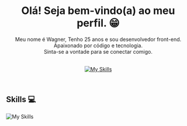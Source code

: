 <h1 align="center"> Olá! Seja bem-vindo(a) ao meu perfil. 😁 </h1>


<div align="center">
Meu nome é Wagner, Tenho 25 anos e sou desenvolvedor front-end. <br>
Apaixonado por código e tecnologia.
<br>
Sinta-se a vontade para se conectar comigo.
<br><br>
 
[![My Skills](https://skillicons.dev/icons?i=linkedin)](https://www.linkedin.com/in/wagner-vitor-novais)
  
</br>
</div>

<h2> Skills 💻</h2>

![My Skills](https://skillicons.dev/icons?i=js,html,css,react,git,vscode,figma)

